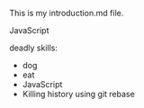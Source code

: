 This is my introduction.md file.

JavaScript

deadly skills:
 * dog
 * eat
 * JavaScript
 * Killing history using git rebase
